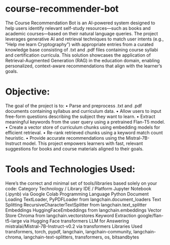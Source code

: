 # course-recommender-bot
The Course Recommendation Bot is an AI-powered system designed to help users identify relevant self-study resources—such as books and academic courses—based on their natural language queries. The project leverages generative AI and retrieval techniques to match user intents (e.g., “Help me learn Cryptography”) with appropriate entries from a curated knowledge base consisting of .txt and .pdf files containing course syllabi and certification curricula. This solution showcases the application of Retrieval-Augmented Generation (RAG) in the education domain, enabling personalized, context-aware recommendations that align with the learner’s goals.

# Objective:

The goal of the project is to:
•	Parse and preprocess .txt and .pdf documents containing syllabus and curriculum data.
•	Allow users to input free-form questions describing the subject they want to learn.
•	Extract meaningful keywords from the user query using a pretrained Flan-T5 model.
•	Create a vector store of curriculum chunks using embedding models for efficient retrieval.
•	Re-rank retrieved chunks using a keyword match count heuristic.
•	Provide accurate recommendations using the Mistral-7B-Instruct model.
This project empowers learners with fast, relevant suggestions for books and course materials aligned to their goals.

# Tools and Technologies Used:

Here’s the correct and minimal set of tools/libraries based solely on your code:
Category	Technology / Library
IDE / Platform	Jupyter Notebook (.ipynb) via Google Colab
Programming Language	Python
Document Loading	TextLoader, PyPDFLoader from langchain.document_loaders
Text Splitting	RecursiveCharacterTextSplitter from langchain.text_splitter
Embeddings	HuggingFaceEmbeddings from langchain.embeddings
Vector Store	Chroma from langchain.vectorstores
Keyword Extraction	google/flan-t5-large via Hugging Face transformers
LLM for Answering	mistralai/Mistral-7B-Instruct-v0.2 via transformers
Libraries Used	transformers, torch, pypdf, langchain, langchain-community, langchain-chroma, langchain-text-splitters, transformers, os, bitsandbytes



